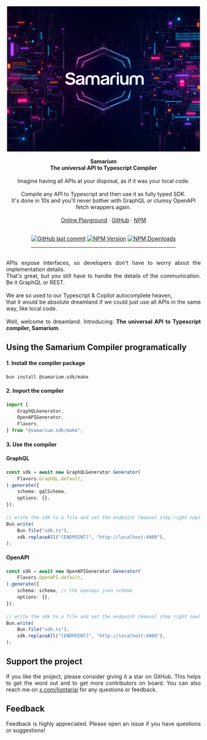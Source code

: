 <div style="display: flex; flex-direction: column; align-items: center; max-width: 830px; margin: 0 auto;">
<img src="https://github.com/liontariai/samarium/raw/main/docs/images/hero-image.jpg" alt="Samarium Hero Image" style="width: 830px;"/>
<br />
<div align="center"><strong>Samarium</strong></div>
<div align="center"><strong>The universal API to Typescript Compiler</strong></div>
<br />
<div align="center">
Imagine having all APIs at your disposal, as if it was your local code.
<br/>
<br/>
Compile any API to Typescript and then use it as fully typed SDK.
<br/>
It's done in 10s and you'll never bother with GraphQL or clumsy OpenAPI fetch wrappers again.
</div>
<br />
<div align="center">
<a href="https://liontari.ai/#playground">Online Playground</a> 
<span> · </span>
<a href="https://github.com/liontariai/samarium">GitHub</a> 
<span> · </span>
<a href="https://npmjs.com/package/@samarium.sdk/make">NPM</a>
<br />
<br />

[![GitHub last commit](https://img.shields.io/github/last-commit/liontariai/samarium)](https://github.com/liontariai/samarium/commits/main/)
[![NPM Version](https://img.shields.io/npm/v/%40samarium.sdk%2Fmake)](https://www.npmjs.com/package/@samarium.sdk/make)
[![NPM Downloads](https://img.shields.io/npm/dm/%40samarium.sdk%2Fmake)](https://www.npmjs.com/package/@samarium.sdk/make)

<hr/>
</div>

<div align="justify">
<br/>
APIs expose interfaces, so developers don't have to worry about the implementation details.
<br/>
That's great, but you still have to handle the details of the communication. Be it GraphQL or REST.
<br/>
<br/>
We are so used to our Typescript & Copilot autocomplete heaven,
<br/>
that it would be absolute dreamland if we could just use all APIs in the same way, like local code.
<br/>
<br/>
Well, welcome to dreamland. Introducing: <strong>The universal API to Typescript compiler, Samarium</strong>.

## Using the Samarium Compiler programatically

#### 1. Install the compiler package

```bash
bun install @samarium.sdk/make
```

#### 2. Import the compiler

```typescript
import {
    GraphQLGenerator,
    OpenAPIGenerator,
    Flavors,
} from "@samarium.sdk/make";
```

#### 3. Use the compiler

#### GraphQL

```typescript
const sdk = await new GraphQLGenerator.Generator(
    Flavors.GraphQL.default,
).generate({
    schema: gqlSchema,
    options: {},
});

// write the sdk to a file and set the endpoint (manual step right now)
Bun.write(
    Bun.file("sdk.ts"),
    sdk.replaceAll("[ENDPOINT]", "http://localhost:4000"),
);
```

#### OpenAPI

```typescript
const sdk = await new OpenAPIGenerator.Generator(
    Flavors.OpenAPI.default,
).generate({
    schema: schema, // the openapi json schema
    options: {},
});

// write the sdk to a file and set the endpoint (manual step right now)
Bun.write(
    Bun.file("sdk.ts"),
    sdk.replaceAll("[ENDPOINT]", "http://localhost:4000"),
);
```

## Support the project

If you like the project, please consider giving it a star on GitHub. This helps to get the word out and to get more contributors on board.
You can also reach me on [x.com/liontariai](https://x.com/liontariai) for any questions or feedback.

## Feedback

Feedback is highly appreciated. Please open an issue if you have questions or suggestions!
